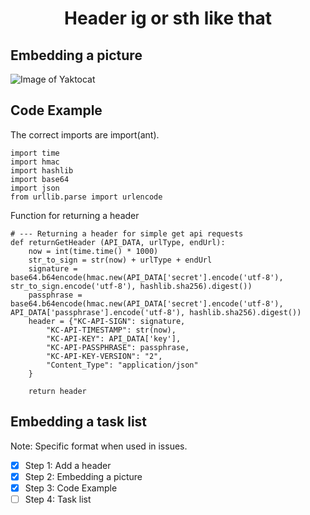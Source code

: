 # <p align="center">Header ig or sth like that</p>
## Embedding a picture
![Image of Yaktocat](https://octodex.github.com/images/yaktocat.png)

## Code Example
The correct imports are import(ant).
```
import time
import hmac
import hashlib
import base64
import json
from urllib.parse import urlencode
```
Function for returning a header
```
# --- Returning a header for simple get api requests
def returnGetHeader (API_DATA, urlType, endUrl):
    now = int(time.time() * 1000)
    str_to_sign = str(now) + urlType + endUrl	
    signature = base64.b64encode(hmac.new(API_DATA['secret'].encode('utf-8'), str_to_sign.encode('utf-8'), hashlib.sha256).digest())
    passphrase = base64.b64encode(hmac.new(API_DATA['secret'].encode('utf-8'), API_DATA['passphrase'].encode('utf-8'), hashlib.sha256).digest())
    header = {"KC-API-SIGN": signature,
        "KC-API-TIMESTAMP": str(now),
        "KC-API-KEY": API_DATA['key'],
        "KC-API-PASSPHRASE": passphrase,
        "KC-API-KEY-VERSION": "2",
        "Content_Type": "application/json"
    }

    return header
```
## Embedding a task list
Note: Specific format when used in issues.
- [x] Step 1: Add a header
- [x] Step 2: Embedding a picture
- [x] Step 3: Code Example
- [ ] Step 4: Task list  
